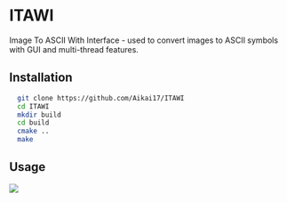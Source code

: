 # ITAWI

Image To ASCII With Interface - used to convert images to ASCII symbols with GUI and multi-thread features.

## Installation

```sh
  git clone https://github.com/Aikai17/ITAWI
  cd ITAWI
  mkdir build
  cd build
  cmake ..
  make
  ```
## Usage
![](https://github.com/Aikai17/ITAWI/blob/main/.github/demo/appDemo.gif")
